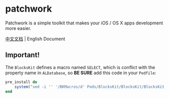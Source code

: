 # patchwork


Patchwork is a simple toolkit that makes your iOS / OS X apps development more easier.

[中文文档](./Patchwork%20开发文档.md) | English Document

## Important!
The `BlocksKit` defines a macro named `SELECT`, which is conflict with the property name in `ALDatabase`,  so **BE SURE** add this code in your `Podfile`:

```Ruby
pre_install do
    system("sed -i '' '/BKMacros/d' Pods/BlocksKit/BlocksKit/BlocksKit.h")
end
```
